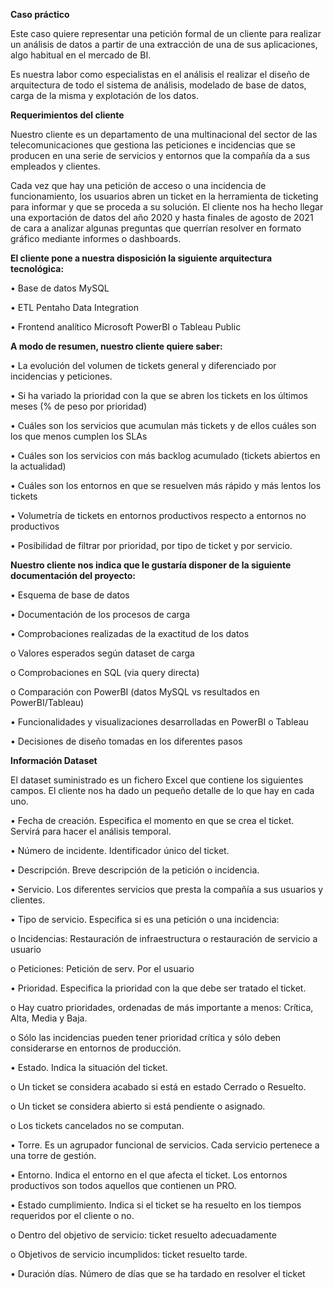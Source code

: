 **Caso práctico**

Este caso quiere representar una petición formal de un cliente para realizar un análisis de datos a
partir de una extracción de una de sus aplicaciones, algo habitual en el mercado de BI.

Es nuestra labor como especialistas en el análisis el realizar el diseño de arquitectura de todo el
sistema de análisis, modelado de base de datos, carga de la misma y explotación de los datos.

**Requerimientos del cliente**

Nuestro cliente es un departamento de una multinacional del sector de las telecomunicaciones que
gestiona las peticiones e incidencias que se producen en una serie de servicios y entornos que la
compañía da a sus empleados y clientes.

Cada vez que hay una petición de acceso o una incidencia de funcionamiento, los usuarios abren un
ticket en la herramienta de ticketing para informar y que se proceda a su solución. El cliente nos ha
hecho llegar una exportación de datos del año 2020 y hasta finales de agosto de 2021 de cara a
analizar algunas preguntas que querrían resolver en formato gráfico mediante informes o
dashboards.

**El cliente pone a nuestra disposición la siguiente arquitectura tecnológica:**

• Base de datos MySQL

• ETL Pentaho Data Integration

• Frontend analítico Microsoft PowerBI o Tableau Public


**A modo de resumen, nuestro cliente quiere saber:**

• La evolución del volumen de tickets general y diferenciado por incidencias y peticiones.

• Si ha variado la prioridad con la que se abren los tickets en los últimos meses (% de peso
por prioridad)

• Cuáles son los servicios que acumulan más tickets y de ellos cuáles son los que menos
cumplen los SLAs

• Cuáles son los servicios con más backlog acumulado (tickets abiertos en la actualidad)

• Cuáles son los entornos en que se resuelven más rápido y más lentos los tickets

• Volumetría de tickets en entornos productivos respecto a entornos no productivos

• Posibilidad de filtrar por prioridad, por tipo de ticket y por servicio.


**Nuestro cliente nos indica que le gustaría disponer de la siguiente documentación del proyecto:**

• Esquema de base de datos

• Documentación de los procesos de carga

• Comprobaciones realizadas de la exactitud de los datos

o Valores esperados según dataset de carga

o Comprobaciones en SQL (via query directa)

o Comparación con PowerBI (datos MySQL vs resultados en PowerBI/Tableau)

• Funcionalidades y visualizaciones desarrolladas en PowerBI o Tableau

• Decisiones de diseño tomadas en los diferentes pasos

**Información Dataset**

El dataset suministrado es un fichero Excel que contiene los siguientes campos.
El cliente nos ha dado un pequeño detalle de lo que hay en cada uno.

• Fecha de creación. Especifica el momento en que se crea el ticket. Servirá para hacer el
análisis temporal.

• Número de incidente. Identificador único del ticket.

• Descripción. Breve descripción de la petición o incidencia.

• Servicio. Los diferentes servicios que presta la compañía a sus usuarios y clientes.

• Tipo de servicio. Especifica si es una petición o una incidencia:

  o Incidencias: Restauración de infraestructura o restauración de servicio a usuario
  
  o Peticiones: Petición de serv. Por el usuario
  
• Prioridad. Especifica la prioridad con la que debe ser tratado el ticket.

  o Hay cuatro prioridades, ordenadas de más importante a menos: Crítica, Alta, Media
y Baja.

  o Sólo las incidencias pueden tener prioridad crítica y sólo deben considerarse en
entornos de producción.

• Estado. Indica la situación del ticket.

  o Un ticket se considera acabado si está en estado Cerrado o Resuelto.
  
  o Un ticket se considera abierto si está pendiente o asignado.
  
  o Los tickets cancelados no se computan.
  
• Torre. Es un agrupador funcional de servicios. Cada servicio pertenece a una torre de
gestión.

• Entorno. Indica el entorno en el que afecta el ticket. Los entornos productivos son todos
aquellos que contienen un PRO.

• Estado cumplimiento. Indica si el ticket se ha resuelto en los tiempos requeridos por el
cliente o no.

  o Dentro del objetivo de servicio: ticket resuelto adecuadamente

  o Objetivos de servicio incumplidos: ticket resuelto tarde.

• Duración días. Número de días que se ha tardado en resolver el ticket
